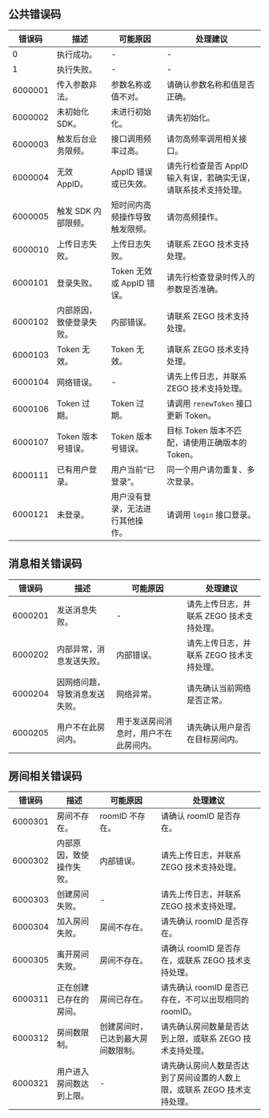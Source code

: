 ## 公共错误码

| 错误码 | 描述 | 可能原因 | 处理建议 | 
|--|--|--|--|
| 0 | 执行成功。 | - | - | - |
| 1 | 执行失败。 | - | - | - |
| 6000001 | 传入参数非法。| 参数名称或值不对。 | 请确认参数名称和值是否正确。 |
| 6000002 | 未初始化 SDK。| 未进行初始化。 | 请先初始化。 |
| 6000003 | 触发后台业务限频。| 接口调用频率过高。 | 请勿高频率调用相关接口。 |
| 6000004 | 无效 AppID。| AppID 错误或已失效。 | 请先行检查是否 AppID 输入有误，若确实无误，请联系技术支持处理。 |
| 6000005 | 触发 SDK 内部限频。| 短时间内高频操作导致触发限频。 | 请勿高频操作。 |
| 6000010 | 上传日志失败。| 上传日志失败。 | 请联系 ZEGO 技术支持处理。 |
| 6000101 | 登录失败。| Token 无效或 AppID 错误。 | 请先行检查登录时传入的参数是否准确。 |
| 6000102 | 内部原因，致使登录失败。| 内部错误。 | 请联系 ZEGO 技术支持处理。 |
| 6000103 | Token 无效。| Token 无效。 | 请联系 ZEGO 技术支持处理。 |
| 6000104 | 网络错误。| - | 请先上传日志，并联系 ZEGO 技术支持处理。 |
| 6000106 | Token 过期。| Token 过期。 | 请调用 `renewToken` 接口更新 Token。 |
| 6000107 | Token 版本号错误。| Token 版本号错误。 | 目标 Token 版本不匹配，请使用正确版本的 Token。 |
| 6000111 | 已有用户登录。| 用户当前“已登录”。 | 同一个用户请勿重复、多次登录。 |
| 6000121 | 未登录。| 用户没有登录，无法进行其他操作。 | 请调用 `login` 接口登录。 |


## 消息相关错误码

| 错误码 | 描述 | 可能原因 | 处理建议 | 
|--|--|--|--|
| 6000201 | 发送消息失败。 |  -  | 请先上传日志，并联系 ZEGO 技术支持处理。 |
| 6000202 | 内部异常，消息发送失败。 |  内部错误。  | 请先上传日志，并联系 ZEGO 技术支持处理。 |
| 6000204 | 因网络问题，导致消息发送失败。 |  网络异常。  | 请先确认当前网络是否正常。 |
| 6000205 | 用户不在此房间内。 |  用于发送房间消息时，用户不在此房间内。  | 请先确认用户是否在目标房间内。 |



## 房间相关错误码

| 错误码 | 描述 | 可能原因 | 处理建议 | 
|--|--|--|--|
| 6000301 | 房间不存在。| roomID 不存在。 | 请确认 roomID 是否存在。 |
| 6000302 | 内部原因，致使操作失败。| 内部错误。 | 请先上传日志，并联系 ZEGO 技术支持处理。 |
| 6000303 | 创建房间失败。| - | 请先上传日志，并联系 ZEGO 技术支持处理。 |
| 6000304 | 加入房间失败。| 房间不存在。 | 请先确认 roomID 是否存在。 |
| 6000305 | 离开房间失败。| 房间不存在。 | 请确认 roomID 是否存在，或联系 ZEGO 技术支持处理。 |
| 6000311 | 正在创建已存在的房间。| 房间已存在。 | 请先确认 roomID 是否已存在，不可以出现相同的 roomID。 |
| 6000312 | 房间数限制。| 创建房间时，已达到最大房间数限制。 | 请先确认房间数量是否达到上限，或联系 ZEGO 技术支持处理。 |
| 6000321 | 用户进入房间数达到上限。| - | 请先确认房间人数是否达到了房间设置的人数上限，或联系 ZEGO 技术支持处理。 |

